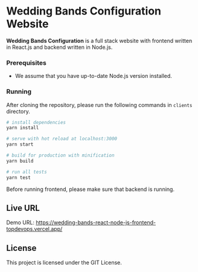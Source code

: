 # Wedding Bands Configuration Website
**Wedding Bands Configuration** is a full stack website with frontend written in React.js and backend written in Node.js.


### Prerequisites

 * We assume that you have up-to-date Node.js version installed.
 
### Running

After cloning the repository, please run the following commands in `clients` directory.
``` bash
# install dependencies
yarn install

# serve with hot reload at localhost:3000
yarn start

# build for production with minification
yarn build

# run all tests
yarn test
```
Before running frontend, please make sure that backend is running.

## Live URL
Demo URL: https://wedding-bands-react-node-js-frontend-topdevops.vercel.app/

## License

This project is licensed under the GIT License.
